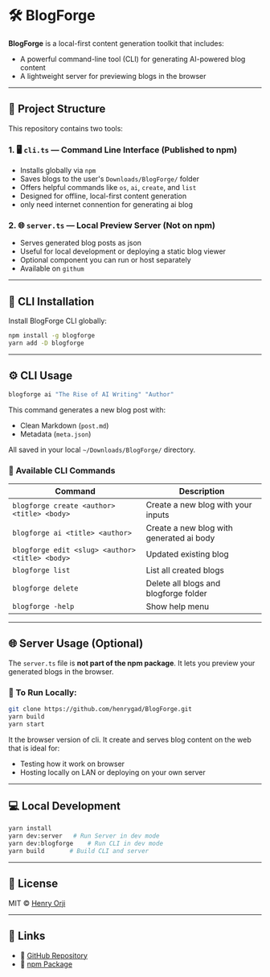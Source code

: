 # 🛠️ BlogForge

**BlogForge** is a local-first content generation toolkit that includes:

- A powerful command-line tool (CLI) for generating AI-powered blog content
- A lightweight server for previewing blogs in the browser

---

## 📁 Project Structure

This repository contains two tools:

### 1. 🖥️ `cli.ts` — Command Line Interface (Published to npm)

- Installs globally via `npm`
- Saves blogs to the user's `Downloads/BlogForge/` folder
- Offers helpful commands like `os`, `ai`, `create`, and `list`
- Designed for offline, local-first content generation
- only need internet connention for generating ai blog

### 2. 🌐 `server.ts` — Local Preview Server (Not on npm)

- Serves generated blog posts as json 
- Useful for local development or deploying a static blog viewer
- Optional component you can run or host separately
- Available on `githum`

---

## 🚀 CLI Installation

Install BlogForge CLI globally:

```bash
npm install -g blogforge      
yarn add -D blogforge
```

---

## ⚙️ CLI Usage

```bash
blogforge ai "The Rise of AI Writing" "Author" 
```

This command generates a new blog post with:

- Clean Markdown (`post.md`)
- Metadata (`meta.json`)

All saved in your local `~/Downloads/BlogForge/` directory.

### 🧰 Available CLI Commands

| Command                                         | Description                              |
| ----------------------------------------------- | ---------------------------------------- |
| `blogforge create <author> <title> <body>`      | Create a new blog with your inputs       |
| `blogforge ai <title> <author>`                 | Create a new blog with generated ai body |
| `blogforge edit <slug> <author> <title> <body>` | Updated existing blog                    |
| `blogforge list`                                | List all created blogs                   |
| `blogforge delete`                              | Delete all blogs and blogforge folder    |
| `blogforge -help`                               | Show help menu                           |

---

## 🌐 Server Usage (Optional)

The `server.ts` file is **not part of the npm package**. It lets you preview your generated blogs in the browser.

### 🔧 To Run Locally:

```bash
git clone https://github.com/henrygad/BlogForge.git
yarn build
yarn start
```

It the browser version of cli. It create and serves blog content on the web that is ideal for:

- Testing how it work on browser
- Hosting locally on LAN or deploying on your own server

---

## 💻 Local Development

```bash
yarn install
yarn dev:server   # Run Server in dev mode
yarn dev:blogforge    # Run CLI in dev mode
yarn build       # Build CLI and server
```

---

## 📄 License

MIT © [Henry Orji](https://github.com/henrygad)

---

## 🔗 Links

- 🔸 [GitHub Repository](https://github.com/henrygad/BlogForge)
- 🔸 [npm Package](https://www.npmjs.com/package/@henry0rji/blogforge)
